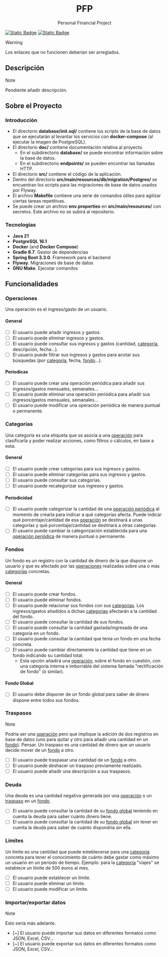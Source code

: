 <!-- todo: translate the README.md file: https://github.com/jonatasemidio/multilanguage-readme-pattern?tab=readme-ov-file -->

<h1 align=center>PFP</h1>
<p align=center>Personal Financial Project</p>

[![Static Badge](https://img.shields.io/badge/lang-en-blue)](README.md) [![Static Badge](https://img.shields.io/badge/lang-es-red)](README.es-ES.md)

> [!WARNING]
> Los enlaces que no funcionen deberían ser arreglados.

## Descripción
> [!NOTE]
> Pendiente añadir descripción.

## Sobre el Proyecto
### Introducción
- El directorio **database/init.sql/** contiene los scripts de la base de datos que se ejecutarán al levantar los servicios con **docker-compose** (al ejecutar la imagen de PostgreSQL).
- El directorio **doc/** contiene documentación relativa al proyecto.
  - En el subdirectorio **database/** se puede encontrar información sobre la base de datos.
  - En el subdirectorio **endpoints/** se pueden encontrar las llamadas HTTP.
- El directorio **src/** contiene el código de la aplicación.
- Dentro del directorio **src/main/resources/db/migration/Postgres/** se encuentran los scripts para las migraciones de base de datos usados por Flyway.
- El archivo **Makefile** contiene una serie de comandos útiles para agilizar ciertas tareas repetitivas.
- Se puede crear un archivo **env.properties** en **src/main/resources/** con secretos. Este archivo no se subirá al repositorio.
### Tecnologías
- **Java 21**
- **PostgreSQL 16.1**
- **Docker** (and **Docker Compose**)
- **Gradle 8.7**. Gestor de dependencias
- **Spring Boot 3.3.0**. Framework para el backend
- **Flyway**. Migraciones de base de datos
- **GNU Make**. Ejecutar comandos
## Funcionalidades
### Operaciones
Una operación es el ingreso/gasto de un usuario.
#### General
- [ ] El usuario puede añadir ingresos y gastos.
- [ ] El usuario puede eliminar ingresos y gastos.
- [ ] El usuario puede consultar sus ingresos y gastos (cantidad, [categoría](README.es-ES.md#categor%C3%ADas), descripción, fecha...).
- [ ] El usuario puede filtrar sus ingresos y gastos para acotar sus búsquedas (por [categoría](README.es-ES.md#categor%C3%ADas), fecha, [fondo](README.es-ES.md#fondos)...).
#### Periodicas
- [ ] El usuario puede crear una operación periódica para añadir sus ingresos/gastos mensuales, semanales...
- [ ] El usuario puede eliminar una operación periódica para añadir sus ingresos/gastos mensuales, semanales...
- [ ] El usuario puede modificar una operación periódica de manera puntual o permanente.
### Categorías
Una categoría es una etiqueta que se asocia a una [operación](README.es-ES.md#operaciones) para clasificarla y poder realizar acciones, como filtros o cálculos, en base a esta.
#### General
- [ ] El usuario puede crear categorías para sus ingresos y gastos.
- [ ] El usuario puede eliminar categorías para sus ingresos y gastos.
- [ ] El usuario puede consultar sus categorías.
- [ ] El usuario puede recategorizar sus ingresos y gastos.
#### Periodicidad
- [ ] El usuario puede categorizar la cantidad de una [operación periódica](README.es-ES.md#periodicas) al momento de crearla para indicar a qué categorías afecta. Puede indicar qué porcentaje/cantidad de esa [operación](README.es-ES.md#operaciones) se destinará a unas categorías y qué porcentaje/cantidad se destinará a otras categorías.
- [ ] El usuario puede cambiar la categorización establecida para una [operación periódica](README.es-ES.md#periodicas) de manera puntual o permanente.
### Fondos
Un fondo es un registro con la cantidad de dinero de la que dispone un usuario y que es afectado por las [operaciones](README.es-ES.md#operaciones) realizadas sobre una o más [categorías](README.es-ES.md#categor%C3%ADas) concretas.
#### General
- [ ] El usuario puede crear fondos.
- [ ] El usuario puede eliminar fondos.
- [ ] El usuario puede relacionar sus fondos con sus [categorías](README.es-ES.md#categor%C3%ADas). Los ingresos/gastos añadidos a dichas [categorías](README.es-ES.md#categor%C3%ADas) afectarán a la cantidad del fondo.
- [ ] El usuario puede consultar la cantidad de sus fondos.
- [ ] El usuario puede consultar la cantidad gastada/ingresada de una categoría en un fondo.
- [ ] El usuario puede consultar la cantidad que tenía un fondo en una fecha concreta.
- [ ] El usuario puede cambiar directamente la cantidad que tiene en un fondo indicando su cantidad total.
  - Esta opción añadirá una [operación](README.es-ES.md#operaciones), sobre el fondo en cuestión, con una categoría interna e imborrable del sistema llamada "rectificación de fondo" (o similar).
#### Fondo Global
- [ ] El usuario debe disponer de un fondo global para saber de dinero dispone entre todos sus fondos.
### Traspasos
> [!NOTE]
> Podría ser una [operación](README.es-ES.md#operaciones) pero que implique la adición de dos registros en base de datos (uno para quitar y otro para añadir una cantidad en un [fondo](README.es-ES.md#fondos)). Pensar.
Un traspaso es una cantidad de dinero que un usuario decide mover de un [fondo](README.es-ES.md#fondos) a otro.
- [ ] El usuario puede traspasar una cantidad de un [fondo](README.es-ES.md#fondos) a otro.
- [ ] El usuario puede deshacer un traspaso previamente realizado.
- [ ] El usuario puede añadir una descripción a sus traspasos.
### Deuda
Una deuda es una cantidad negativa generada por una [operación](README.es-ES.md#operaciones) o un [traspaso](README.es-ES.md#traspaso) en un [fondo](README.es-ES.md#fondos).
- [ ] El usuario puede consultar la cantidad de su [fondo global](README.es-ES.md#fondos-global) teniendo en cuenta la deuda para saber cuánto dinero tiene.
- [ ] El usuario puede consultar la cantidad de su [fondo global](README.es-ES.md#fondos-global) sin tener en cuenta la deuda para saber de cuánto dispondría sin ella.
### Límites
Un límite es una cantidad que puede esteblecerse para una [categoría](README.es-ES.md#categor%C3%ADas) concreta para tener el conocimiento de cuánto debe gastar como máximo un usuario en un periodo de tiempo. Ejemplo: para la [categoría](README.es-ES.md#categor%C3%ADas) "viajes" se establece un límite de 500 euros al mes.
- [ ] El usuario puede establecer un límite.
- [ ] El usuario puede eliminar un límite.
- [ ] El usuario puede modificar un límite.
### Importar/exportar datos
> [!NOTE]
> Esto sería más adelante.
- [~] El usuario puede importar sus datos en diferentes formatos como JSON, Excel, CSV...
- [~] El usuario puede exportar sus datos en diferentes formatos como JSON, Excel, CSV...
